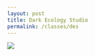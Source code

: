 ```yaml
---
layout: post
title: Dark Ecology Studio
permalink: /classes/des
---
```



<img src="{{ site.baseurl }}/img/giant.jpg">


<br>
